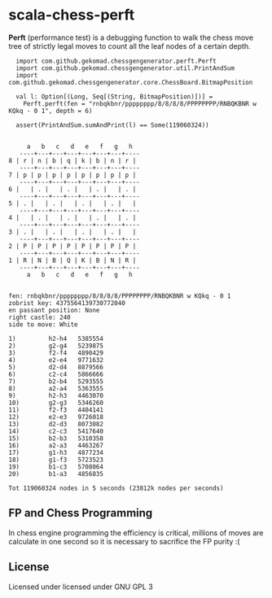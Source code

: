 scala-chess-perft
======

**Perft** (performance test) is a debugging function to walk the chess move tree of strictly legal moves to count all the leaf nodes of a certain depth.


```  
  import com.github.gekomad.chessgengenerator.perft.Perft
  import com.github.gekomad.chessgengenerator.util.PrintAndSum
  import com.github.gekomad.chessgengenerator.core.ChessBoard.BitmapPosition

  val l: Option[(Long, Seq[(String, BitmapPosition)])] =
    Perft.perft(fen = "rnbqkbnr/pppppppp/8/8/8/8/PPPPPPPP/RNBQKBNR w KQkq - 0 1", depth = 6)

  assert(PrintAndSum.sumAndPrint(l) == Some(119060324))

```
```

     a   b   c   d   e   f   g   h
   ----+---+---+---+---+---+---+----
8 | r | n | b | q | k | b | n | r |
   ----+---+---+---+---+---+---+----
7 | p | p | p | p | p | p | p | p |
   ----+---+---+---+---+---+---+----
6 |   | . |   | . |   | . |   | . |
   ----+---+---+---+---+---+---+----
5 | . |   | . |   | . |   | . |   |
   ----+---+---+---+---+---+---+----
4 |   | . |   | . |   | . |   | . |
   ----+---+---+---+---+---+---+----
3 | . |   | . |   | . |   | . |   |
   ----+---+---+---+---+---+---+----
2 | P | P | P | P | P | P | P | P |
   ----+---+---+---+---+---+---+----
1 | R | N | B | Q | K | B | N | R |
   ----+---+---+---+---+---+---+----
     a   b   c   d   e   f   g   h


fen: rnbqkbnr/pppppppp/8/8/8/8/PPPPPPPP/RNBQKBNR w KQkq - 0 1
zobrist key: 4375564139730772040
en passant position: None
right castle: 240
side to move: White

1)         h2-h4   5385554
2)         g2-g4   5239875
3)         f2-f4   4890429
4)         e2-e4   9771632
5)         d2-d4   8879566
6)         c2-c4   5866666
7)         b2-b4   5293555
8)         a2-a4   5363555
9)         h2-h3   4463070
10)        g2-g3   5346260
11)        f2-f3   4404141
12)        e2-e3   9726018
13)        d2-d3   8073082
14)        c2-c3   5417640
15)        b2-b3   5310358
16)        a2-a3   4463267
17)        g1-h3   4877234
18)        g1-f3   5723523
19)        b1-c3   5708064
20)        b1-a3   4856835

Tot 119060324 nodes in 5 seconds (23812k nodes per seconds)
```  

## FP and Chess Programming

In chess engine programming the efficiency is critical, millions of moves are calculate in one second so it is necessary to sacrifice the FP purity :(

## License  
  
Licensed under licensed under GNU GPL 3
